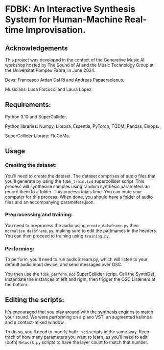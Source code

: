 # FDBK: An Interactive Synthesis System for Human-Machine Real-time Improvisation.

## Acknowledgements

This project was developed in the context of the Generative Music AI workshop hosted by The Sound of AI and the Music Technology Group at the Universitat Pompeu Fabra, in June 2024.

Devs: Francesco Ardan Dal Ri and Andreas Papaeracleous.

Musicians: Luca Forcucci and Laura Lopez.

## Requirements:

Python 3.10 and SuperCollider.

Python libraries: Numpy, Librosa, Essentia, PyTorch, TQDM, Pandas, Einops.

SuperCollider Library: FluCoMa.

## Usage

### Creating the dataset:

You'll need to create the dataset. The dataset comprises of audio files that you'll generate by using the `fdbk_train.scd` supercollider script. This process will synthesise samples using random synthesis parameters an record them to a folder. This process takes time. You can mute your computer for this process.
When done, you should have a folder of audio files and an accompanying parameters.json.

### Preprocessing and training:

You need to preprocess the audio using `create_dataframe.py` then `normalise_dataframe.py`, making sure to edit the pathnames in the headers.
You can then proceed to training using `training.py`.

### Performing:

To perform, you'll need to run audioStream.py, which will listen to your default audio input device, and send messages over OSC.

You then use the `fdbk_perform.scd` SuperCollider script.
Call the SynthDef, Instantiate the instances of left and right, then trigger the OSC Listeners at the bottom.

## Editing the scripts:

It's encouraged that you play around with the synthesis engines to match your sound. We were performing on a piano VST, an augmented kalimba and a contact-miked window.

To do so, you'll need to modify both `.scd` scripts in the same way. Keep track of how many parameters you want to learn, as you'll need to edit (both) `Network.py` scripts to have the layer count to match that number.
